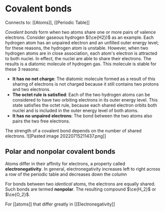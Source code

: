 
# Covalent bonds
Connects to: [[Atoms]], [[Periodic Table]]

*Covalent bonds* form when two atoms share one or more pairs of valence electrons. Consider gaseous hydrogen $(\ce{H2})$ as an example. 
Each hydrogen atom has an unpaired electron and an unfilled outer energy level; for these reasons, the hydrogen atom is unstable. However, when two hydrogen atoms are in close association, each atom's electron is attracted to both nuclei. In effect, the nuclei are able to share their electrons. The results is a diatomic molecule of hydrogen gas.
This molecule is stable for these 3 reasons:
* **It has no net charge**: The diatomic molecule formed as a result of this sharing of electrons is not charged because it still contains two protons and two electrons.
* **The octet rule is satisfied**: Each of the two hydrogen atoms can be considered to have two orbiting electrons in its outer energy level. This state satisfies the octet rule, because each shared electron orbits both nuclei and is included in the outer energy level of both atoms.
* **It has no unpaired electrons**: The bond between the two atoms also pairs the two free electrons.

The strength of a covalent bond depends on the number of shared electrons. 
![[Pasted image 20220715211437.png]]

## Polar and nonpolar covalent bonds
Atoms differ in their affinity for electrons, a property called **electronegativity**. In general, electronegativity increases left to right across a row of the periodic table and decreases down the column

For bonds between two *identical* atoms, the electrons are equally shared. Such bonds are termed **nonpolar**. The resulting compound $\ce{H_2}$ or $\ce{O_2}$.

For [[atoms]] that differ greatly in [[Electronegativity]] 